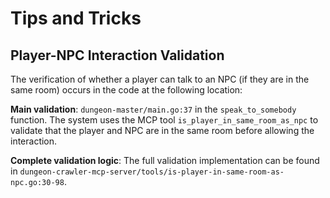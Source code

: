 # Tips and Tricks

## Player-NPC Interaction Validation

The verification of whether a player can talk to an NPC (if they are in the same room) occurs in the code at the following location:

**Main validation**: `dungeon-master/main.go:37` in the `speak_to_somebody` function. The system uses the MCP tool `is_player_in_same_room_as_npc` to validate that the player and NPC are in the same room before allowing the interaction.

**Complete validation logic**: The full validation implementation can be found in `dungeon-crawler-mcp-server/tools/is-player-in-same-room-as-npc.go:30-98`.